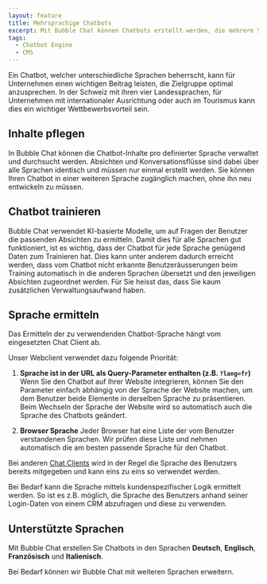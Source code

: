 ```yaml
---
layout: feature
title: Mehrsprachige Chatbots
excerpt: Mit Bubble Chat können Chatbots erstellt werden, die mehrere Sprachen gleichzeitig beherrschen. Um den Trainingsaufwand gering zu halten, können mögliche Benutzerfragen automatisiert in die anderen Sprachen übersetzt werden.
tags:
  - Chatbot Engine
  - CMS
---
```


Ein Chatbot, welcher unterschiedliche Sprachen beherrscht, kann für Unternehmen einen wichtigen Beitrag leisten, die Zielgruppe optimal anzusprechen. In der Schweiz mit ihren vier Landessprachen, für Unternehmen mit internationaler Ausrichtung oder auch im Tourismus kann dies ein wichtiger Wettbewerbsvorteil sein.

## Inhalte pflegen

In Bubble Chat können die Chatbot-Inhalte pro definierter Sprache verwaltet und durchsucht werden. Absichten und Konversationsflüsse sind dabei über alle Sprachen identisch und müssen nur einmal erstellt werden. Sie können Ihren Chatbot in einer weiteren Sprache zugänglich machen, ohne ihn neu entwickeln zu müssen.

## Chatbot trainieren

Bubble Chat verwendet KI-basierte Modelle, um auf Fragen der Benutzer die passenden Absichten zu ermitteln. Damit dies für alle Sprachen gut funktioniert, ist es wichtig, dass der Chatbot für jede Sprache genügend Daten zum Trainieren hat. Dies kann unter anderem dadurch erreicht werden, dass vom Chatbot nicht erkannte Benutzeräusserungen beim Training automatisch in die anderen Sprachen übersetzt und den jeweiligen Absichten zugeordnet werden. Für Sie heisst das, dass Sie kaum zusätzlichen Verwaltungsaufwand haben.

## Sprache ermitteln

Das Ermitteln der zu verwendenden Chatbot-Sprache hängt vom eingesetzten Chat Client ab.

Unser Webclient verwendet dazu folgende Priorität:

1. **Sprache ist in der URL als Query-Parameter enthalten (z.B. `?lang=fr`)**
   Wenn Sie den Chatbot auf Ihrer Website integrieren, können Sie den Parameter einfach abhängig von der Sprache der Website machen, um dem Benutzer beide Elemente in derselben Sprache zu präsentieren. Beim Wechseln der Sprache der Website wird so automatisch auch die Sprache des Chatbots geändert.

2. **Browser Sprache**
   Jeder Browser hat eine Liste der vom Benutzer verstandenen Sprachen. Wir prüfen diese Liste und nehmen automatisch die am besten passende Sprache für den Chatbot.

Bei anderen [Chat Clients](/funktionen/channels) wird in der Regel die Sprache des Benutzers bereits mitgegeben und kann eins zu eins so verwendet werden.

Bei Bedarf kann die Sprache mittels kundenspezifischer Logik ermittelt werden. So ist es z.B. möglich, die Sprache des Benutzers anhand seiner Login-Daten von einem CRM abzufragen und diese zu verwenden.

## Unterstützte Sprachen

Mit Bubble Chat erstellen Sie Chatbots in den Sprachen **Deutsch**, **Englisch**, **Französisch** und **Italienisch**.

Bei Bedarf können wir Bubble Chat mit weiteren Sprachen erweitern.
